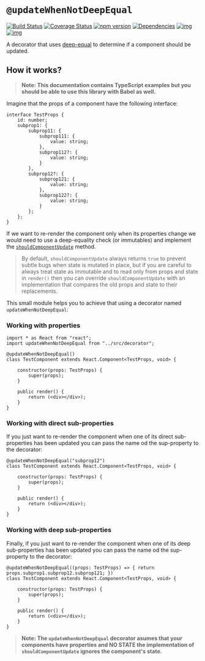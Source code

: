 # `@updateWhenNotDeepEqual`

[![Build Status](https://secure.travis-ci.org/remojansen/react-deep-equal-update.svg?branch=master)](https://travis-ci.org/remojansen/react-deep-equal-update)
[![Coverage Status](https://coveralls.io/repos/github/remojansen/react-deep-equal-update/badge.svg?branch=master)](https://coveralls.io/github/remojansen/react-deep-equal-update?branch=master)
[![npm version](https://badge.fury.io/js/react-deep-equal-update.svg)](https://badge.fury.io/js/react-deep-equal-update)
[![Dependencies](https://david-dm.org/remojansen/react-deep-equal-update.svg)](https://david-dm.org/remojansen/react-deep-equal-update#info=dependencies)
[![img](https://david-dm.org/remojansen/react-deep-equal-update/dev-status.svg)](https://david-dm.org/remojansen/react-deep-equal-update/#info=devDependencies)
[![img](https://david-dm.org/remojansen/react-deep-equal-update/peer-status.svg)](https://david-dm.org/remojansen/react-deep-equal-update/#info=peerDependenciess)

A decorator that uses [deep-equal](https://www.npmjs.com/package/deep-equal) 
to determine if a component should be updated.

## How it works?
> **Note: This documentation contains TypeScript examples but you 
should be able to use this library with Babel as well.**

Imagine that the props of a component have the following interface:

```
interface TestProps {
    id: number;
    subprop1: {
        subprop11: {
            subprop111: {
                value: string;
            },
            subprop112?: {
                value: string;
            }
        },
        subprop12?: {
            subprop121: {
                value: string;
            },
            subprop122?: {
                value: string;
            }
        };
    };
}
```

If we want to re-render the component only when its properties
change we would need to use a deep-equality check (or immutables) 
and implement the [`shouldComponentUpdate`](http://bit.ly/1QnAYEH) 
method.

> By default, `shouldComponentUpdate` always returns `true` to prevent 
subtle bugs when state is mutated in place, but if you are careful 
to always treat state as immutable and to read only from props and
state in `render()` then you can override `shouldComponentUpdate` with 
an implementation that compares the old props and state to their 
replacements.

This small module helps you to achieve that using a decorator named
`updateWhenNotDeepEqual`:

### Working with properties
```
import * as React from "react";
import updateWhenNotDeepEqual from "../src/decorator";

@updateWhenNotDeepEqual()
class TestComponent extends React.Component<TestProps, void> {

    constructor(props: TestProps) {
        super(props);
    }

    public render() {
        return (<div></div>);
    }
}
```
### Working with direct sub-properties
If you just want to re-render the component when one of its direct sub-properties
has been updated you can pass the name od the sup-property to the decorator:

```
@updateWhenNotDeepEqual("subprop12")
class TestComponent extends React.Component<TestProps, void> {

    constructor(props: TestProps) {
        super(props);
    }

    public render() {
        return (<div></div>);
    }
}
```

### Working with deep sub-properties
Finally, if you just want to re-render the component when one of its deep
sub-properties has been updated you can pass the name od the sup-property 
to the decorator:
```
@updateWhenNotDeepEqual((props: TestProps) => { return props.subprop1.subprop12.subprop121; })
class TestComponent extends React.Component<TestProps, void> {

    constructor(props: TestProps) {
        super(props);
    }

    public render() {
        return (<div></div>);
    }
}
```

> **Note: The `updateWhenNotDeepEqual` decorator asumes that your components have properties 
and NO STATE the implementation of `shouldComponentUpdate` ignores the component's state.**
